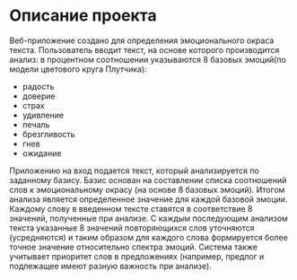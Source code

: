 # Описание проекта

Веб-приложение создано для определения эмоционального окраса текста.
Пользователь вводит текст, на основе которого производится анализ: в процентном соотношении указываются 8 базовых эмоций(по модели цветового круга Плутчика):
- радость 
- доверие
- страх
- удивление
- печаль 
- брезгливость
- гнев
- ожидание

Приложению на вход подается текст, который анализируется по заданному базису. Базис основан на составлении списка соотношений слов к эмоциональному окрасу (на основе 8 базовых эмоций). Итогом анализа является определенное значение для каждой базовой эмоции.
Каждому слову в введенном тексте ставятся в соответствие 8 значений, полученные при анализе. С каждым последующим анализом текста указанные 8 значений повторяющихся слов уточняются (усредняются) и таким образом для каждого слова формируется более точное значение относительно спектра эмоций.
Система также учитывает приоритет слов в предложениях (например, предлог и подлежащее имеют разную важность при анализе).
